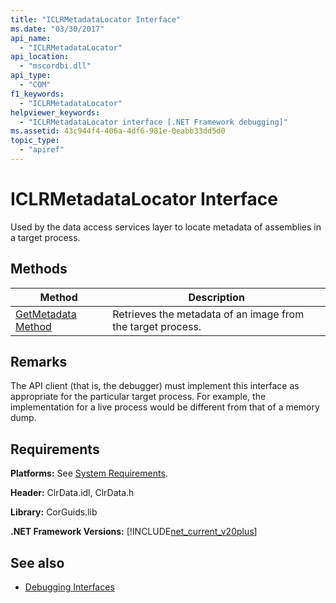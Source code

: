 ```yaml
---
title: "ICLRMetadataLocator Interface"
ms.date: "03/30/2017"
api_name: 
  - "ICLRMetadataLocator"
api_location: 
  - "mscordbi.dll"
api_type: 
  - "COM"
f1_keywords: 
  - "ICLRMetadataLocator"
helpviewer_keywords: 
  - "ICLRMetadataLocator interface [.NET Framework debugging]"
ms.assetid: 43c944f4-406a-4df6-981e-0eabb33dd5d0
topic_type: 
  - "apiref"
---
```

# ICLRMetadataLocator Interface
Used by the data access services layer to locate metadata of assemblies in a target process.  
  
## Methods  
  
|Method|Description|  
|------------|-----------------|  
|[GetMetadata Method](../../../../docs/framework/unmanaged-api/debugging/iclrmetadatalocator-getmetadata-method.md)|Retrieves the metadata of an image from the target process.|  
  
## Remarks  
 The API client (that is, the debugger) must implement this interface as appropriate for the particular target process. For example, the implementation for a live process would be different from that of a memory dump.  
  
## Requirements  
 **Platforms:** See [System Requirements](../../../../docs/framework/get-started/system-requirements.md).  
  
 **Header:** ClrData.idl, ClrData.h  
  
 **Library:** CorGuids.lib  
  
 **.NET Framework Versions:** [!INCLUDE[net_current_v20plus](../../../../includes/net-current-v20plus-md.md)]  
  
## See also

- [Debugging Interfaces](../../../../docs/framework/unmanaged-api/debugging/debugging-interfaces.md)
